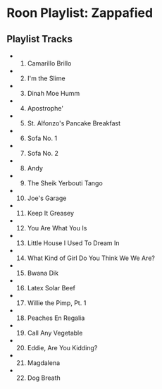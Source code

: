 # Roon Playlist: Zappafied

## Playlist Tracks


- 1. Camarillo Brillo
- 2. I'm the Slime
- 3. Dinah Moe Humm
- 4. Apostrophe'
- 5. St. Alfonzo's Pancake Breakfast
- 6. Sofa No. 1
- 7. Sofa No. 2
- 8. Andy
- 9. The Sheik Yerbouti Tango
- 10. Joe's Garage
- 11. Keep It Greasey
- 12. You Are What You Is
- 13. Little House I Used To Dream In
- 14. What Kind of Girl Do You Think We We Are?
- 15. Bwana Dik
- 16. Latex Solar Beef
- 17. Willie the Pimp, Pt. 1
- 18. Peaches En Regalia
- 19. Call Any Vegetable
- 20. Eddie, Are You Kidding?
- 21. Magdalena
- 22. Dog Breath

